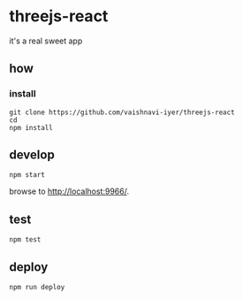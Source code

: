 
# threejs-react

it's a real sweet app

## how

### install

```
git clone https://github.com/vaishnavi-iyer/threejs-react
cd 
npm install
```

## develop

```
npm start
```

browse to <http://localhost:9966/>.

## test

```
npm test
```

## deploy

```
npm run deploy
```
